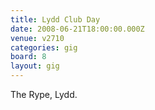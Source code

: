 ```yaml
---
title: Lydd Club Day
date: 2008-06-21T18:00:00.000Z
venue: v2710
categories: gig
board: 8
layout: gig
---
```

The Rype,  Lydd.